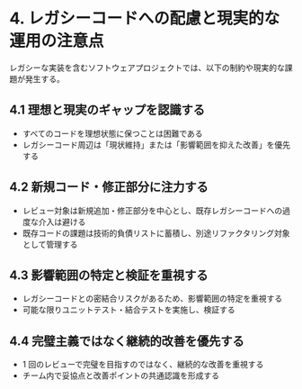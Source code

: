 # 4. レガシーコードへの配慮と現実的な運用の注意点

レガシーな実装を含むソフトウェアプロジェクトでは、以下の制約や現実的な課題が発生する。

## 4.1 理想と現実のギャップを認識する

- すべてのコードを理想状態に保つことは困難である
- レガシーコード周辺は「現状維持」または「影響範囲を抑えた改善」を優先する

## 4.2 新規コード・修正部分に注力する

- レビュー対象は新規追加・修正部分を中心とし、既存レガシーコードへの過度な介入は避ける
- 既存コードの課題は技術的負債リストに蓄積し、別途リファクタリング対象として管理する

## 4.3 影響範囲の特定と検証を重視する

- レガシーコードとの密結合リスクがあるため、影響範囲の特定を重視する
- 可能な限りユニットテスト・結合テストを実施し、検証する

## 4.4 完璧主義ではなく継続的改善を優先する

- 1 回のレビューで完璧を目指すのではなく、継続的な改善を重視する
- チーム内で妥協点と改善ポイントの共通認識を形成する
